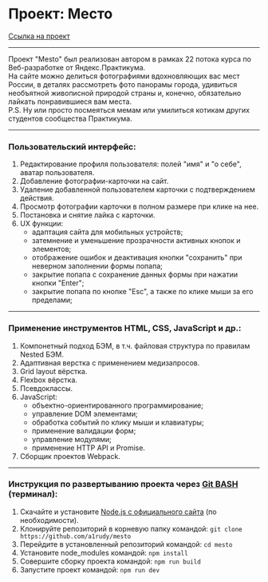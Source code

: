 # Проект: Место
[Ссылка на проект](https://a1rudy.github.io/mesto/)

------
Проект "Mesto" был реализован автором в рамках 22 потока курса по Веб-разработке от Яндекс.Практикума.  
  На сайте можно делиться фотографиями вдохновляющих вас мест России, в деталях рассмотреть фото панорамы города, удивиться необъятной живописной природой страны и, конечно, обязательно лайкать понравившиеся вам места.  
  P.S. Ну или просто посмеяться мемам или умилиться котикам других студентов сообщества Практикума.

------
### Пользовательский интерфейс:
1. Редактирование профиля пользователя: полей "имя" и "о себе", аватар пользователя.
2. Добавление фотографии-карточки на сайт.
3. Удаление добавленной пользователем карточки с подтверждением действия.
4. Просмотр фотографии карточки в полном размере при клике на нее.
5. Постановка и снятие лайка с карточки.
6. UX функции: 
    * адаптация сайта для мобильных устройств;
    * затемнение и уменьшение прозрачности активных кнопок и элементов;
    * отображение ошибок и деактивация кнопки "сохранить" при неверном заполнении формы попапа;
    * закрытие попапа с сохранение данных формы при нажатии кнопки "Enter";
    * закрытие попапа по кнопке "Esc", а также по клике мыши за его пределами;

------
### Применение инструментов HTML, CSS, JavaScript и др.:
1. Компонетный подход БЭМ, в т.ч. файловая структура по правилам Nested БЭМ.
2. Адаптивная верстка с применением медизапросов.
3. Grid layout вёрстка.
4. Flexbox вёрстка.
5. Псевдоклассы.
6. JavaScript:
    * объектно-ориентированного программирование;
    * управление DOM элементами;
    * обработка событий по клику мыши и клавиатуры;
    * применение валидации форм;
    * управление модулями;
    * применение HTTP API и Promise.
7. Сборщик проектов Webpack.

------
### Инструкция по развертыванию проекта через [Git BASH](https://gitforwindows.org/) (терминал):
1. Скачайте и установите [Node.js с официального сайта](https://nodejs.org/en/download/) (по необходимости).
2. Клонируйте репозиторий в корневую папку командой: 
    `git clone https://github.com/a1rudy/mesto`
3. Перейдите в установленный репозиторий командой: 
    `cd mesto`
4. Установите node_modules командой: 
    `npm install`
5. Совершите сборку проекта командой: 
    `npm run build`
6. Запустите проект командой: 
    `npm run dev`